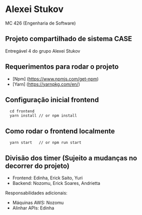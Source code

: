 # Alexei Stukov
MC 426 (Engenharia de Software) 

## Projeto compartilhado de sistema CASE
Entregável 4 do grupo Alexei Stukov

## Requerimentos para rodar o projeto
- [Npm] (https://www.npmjs.com/get-npm)
- [Yarn] (https://yarnpkg.com/en/)

## Configuração inicial frontend

```
  cd frontend
  yarn install // or npm install
```

## Como rodar o frontend localmente

```
  yarn start   // or npm run start
```


## Divisão dos timer (Sujeito a mudanças no decorrer do projeto)

- Frontend: Edinha, Erick Saito, Yuri
- Backend:  Nozomu, Erick Soares, Andrietta

Responsabilidades adicionais:
  - Máquinas AWS: Nozomu
  - Alinhar APIs: Edinha
